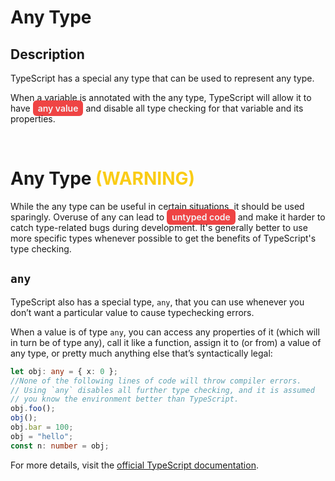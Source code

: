 # Any Type

## Description

TypeScript has a special any type that can be used to represent any type. 

When a variable is annotated with the any type, TypeScript will allow it to have <span style="background-color:#ef4444; color:#f3f4f6; padding:4px 8px; border-radius:6px; font-weight:600;"> any value</span> and disable all type checking for that variable and its properties.

<br>

# Any Type <span style="color: #facc15;">(WARNING)</span>

While the any type can be useful in certain situations, it should be used sparingly. Overuse of any can lead to <span style="background-color:#ef4444; color:#f3f4f6; padding:4px 8px; border-radius:6px; font-weight:600;"> untyped code</span> and make it harder to catch type-related bugs during development. It's generally better to use more specific types whenever possible to get the benefits of TypeScript's type checking.



## `any`

TypeScript also has a special type, `any`, that you can use whenever you don’t want a particular value to cause typechecking errors.

When a value is of type `any`, you can access any properties of it (which will in turn be of type any), call it like a function, assign it to (or from) a value of any type, or pretty much anything else that’s syntactically legal:

```ts
let obj: any = { x: 0 };
//None of the following lines of code will throw compiler errors.
// Using `any` disables all further type checking, and it is assumed
// you know the environment better than TypeScript.
obj.foo();
obj();
obj.bar = 100;
obj = "hello";
const n: number = obj;
```

For more details, visit the [official TypeScript documentation](https://www.typescriptlang.org/docs/handbook/2/everyday-types.html#any).

